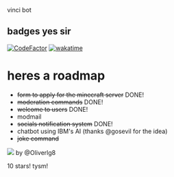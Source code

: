 vinci bot
## badges yes sir
[![CodeFactor](https://www.codefactor.io/repository/github/srizan10/vinci/badge)](https://www.codefactor.io/repository/github/srizan10/vinci) [![wakatime](https://wakatime.com/badge/user/4ad16edf-eadc-48d9-b010-26f275fe0be6/project/120bd895-55e3-42fe-894b-bd974f6f7312.svg)](https://wakatime.com/badge/user/4ad16edf-eadc-48d9-b010-26f275fe0be6/project/120bd895-55e3-42fe-894b-bd974f6f7312)
# heres a roadmap

- ~~form to apply for the minecraft server~~ DONE!
- ~~moderation commands~~ DONE!
- ~~welcome to users~~ DONE!
- modmail
- ~~socials notification system~~ DONE!
- chatbot using IBM's AI (thanks @gosevil for the idea)
- ~~joke command~~
  
<!--<img src="https://srizan.s-ul.eu/RddzT2f9">-->

<img src="https://cdn.discordapp.com/attachments/928230817673641995/1036390945945559140/makesweet-hbt4h3.gif">  
by @Oliverlg8

10 stars! tysm!

